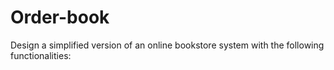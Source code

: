 # Order-book
Design a simplified version of an online bookstore system with the following functionalities:
